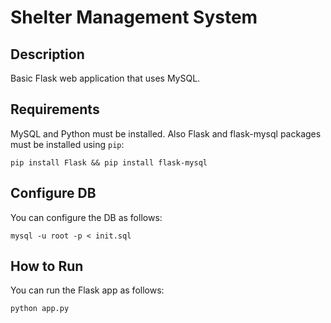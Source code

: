 # Shelter Management System

## Description

Basic Flask web application that uses MySQL.

## Requirements

MySQL and Python must be installed. Also Flask and flask-mysql packages must be installed using `pip`:

```
pip install Flask && pip install flask-mysql
```

## Configure DB

You can configure the DB as follows:

```
mysql -u root -p < init.sql
```

## How to Run

You can run the Flask app as follows:

```
python app.py
```
